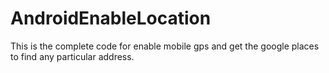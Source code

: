 # AndroidEnableLocation
This is the complete code for enable mobile gps and get the google places to find any particular address.
